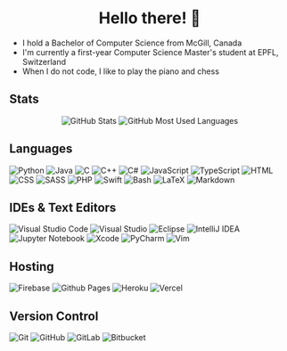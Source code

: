 <h1 align="center">Hello there! 👋</h1>

- I hold a Bachelor of Computer Science from McGill, Canada
- I'm currently a first-year Computer Science Master's student at EPFL, Switzerland
- When I do not code, I like to play the piano and chess


## Stats

<p align="center">
  <img src="https://github-readme-stats-puce-nine-20.vercel.app/api?username=NicolasAlmerge&show_icons=true&icon_color=2F80ED&text_color=718096&bg_color=00000000&hide_title=true&custom_title=Overview&include_all_commits=true&count_private=true&title_color=2F80ED&hide_border=true&number_format=long" alt="GitHub Stats"/>
  <img src="https://github-readme-stats-puce-nine-20.vercel.app/api/top-langs/?username=NicolasAlmerge&langs_count=6&layout=compact&title_color=2F80ED&bg_color=00000000&text_color=718096&hide_border=true&exclude_repo=github-readme-stats" alt="GitHub Most Used Languages"/>
</p>


## Languages

![Python](https://img.shields.io/badge/Python-3670A0?logo=python&logoColor=ffdd54)
![Java](https://img.shields.io/badge/Java-%23ED8B00.svg?logo=openjdk&logoColor=white)
![C](https://img.shields.io/badge/C-%2300599C.svg?logo=c&logoColor=white)
![C++](https://img.shields.io/badge/C++-%2300599C.svg?logo=c%2B%2B&logoColor=white)
![C#](https://img.shields.io/badge/C%23-%23239120.svg?logo=c-sharp&logoColor=white)
![JavaScript](https://img.shields.io/badge/JavaScript-%23323330.svg?logo=javascript&logoColor=%23F7DF1E)
![TypeScript](https://img.shields.io/badge/TypeScript-%23007ACC.svg?logo=typescript&logoColor=white)
![HTML](https://img.shields.io/badge/HTML-%23E34F26.svg?logo=html5&logoColor=white)
![CSS](https://img.shields.io/badge/CSS-%231572B6.svg?logo=css3&logoColor=white)
![SASS](https://img.shields.io/badge/SASS-hotpink.svg?logo=SASS&logoColor=white)
![PHP](https://img.shields.io/badge/PHP-%23777BB4.svg?logo=php&logoColor=white)
![Swift](https://img.shields.io/badge/Swift-F54A2A?logo=swift&logoColor=white)
![Bash](https://img.shields.io/badge/Bash-%23121011.svg?logo=gnu-bash&logoColor=white)
![LaTeX](https://img.shields.io/badge/LaTeX-%23008080.svg?logo=latex&logoColor=white)
![Markdown](https://img.shields.io/badge/Markdown-%23000000.svg?logo=markdown&logoColor=white)


## IDEs & Text Editors

![Visual Studio Code](https://img.shields.io/badge/Visual%20Studio%20Code-0078d7.svg?logo=visual-studio-code&logoColor=white)
![Visual Studio](https://img.shields.io/badge/Visual%20Studio-5C2D91.svg?logo=visual-studio&logoColor=white)
![Eclipse](https://img.shields.io/badge/Eclipse-FE7A16.svg?logo=Eclipse&logoColor=white)
![IntelliJ IDEA](https://img.shields.io/badge/IntelliJ%20IDEA-000000.svg?logo=intellij-idea&logoColor=white)
![Jupyter Notebook](https://img.shields.io/badge/Jupyter%20Notebook-%23FA0F00.svg?logo=jupyter&logoColor=white)
![Xcode](https://img.shields.io/badge/Xcode-007ACC?logo=Xcode&logoColor=white)
![PyCharm](https://img.shields.io/badge/PyCharm-143?logo=pycharm&logoColor=black&color=black&labelColor=green)
![Vim](https://img.shields.io/badge/VIM-%2311AB00.svg?logo=vim&logoColor=white)


## Hosting

![Firebase](https://img.shields.io/badge/Firebase-%23039BE5.svg?logo=firebase)
![Github Pages](https://img.shields.io/badge/Github%20Pages-121013?logo=github&logoColor=white)
![Heroku](https://img.shields.io/badge/Heroku-%23430098.svg?logo=heroku&logoColor=white)
![Vercel](https://img.shields.io/badge/Vercel-%23000000.svg?logo=vercel&logoColor=white)


## Version Control

![Git](https://img.shields.io/badge/Git-%23F05033.svg?logo=git&logoColor=white)
![GitHub](https://img.shields.io/badge/GitHub-%23121011.svg?logo=github&logoColor=white)
![GitLab](https://img.shields.io/badge/GitLab-%23181717.svg?logo=gitlab&logoColor=white)
![Bitbucket](https://img.shields.io/badge/Bitbucket-%230047B3.svg?logo=bitbucket&logoColor=white)


<!-- Congratulations, hunter! You found the secret message! -->
